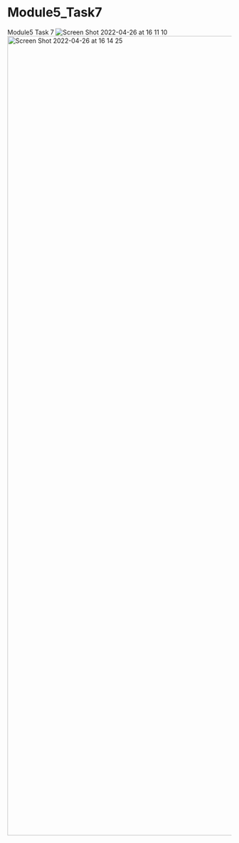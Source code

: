 # Module5_Task7
Module5 Task 7
![Screen Shot 2022-04-26 at 16 11 10](https://user-images.githubusercontent.com/76496460/165287675-7b7bcee6-2244-4433-9026-6b9c2abe8baf.png)
<img width="1792" alt="Screen Shot 2022-04-26 at 16 14 25" src="https://user-images.githubusercontent.com/76496460/165288089-3d9765ae-607a-42ad-9e40-0624c770096a.png">
